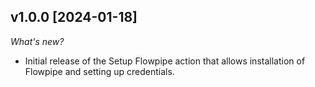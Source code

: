 ## v1.0.0 [2024-01-18]

_What's new?_

- Initial release of the Setup Flowpipe action that allows installation of Flowpipe and setting up credentials.